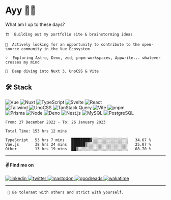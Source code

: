 # Ayy 👋🏻

What am I up to these days?

```
🏗️  Building out my portfolio site & brainstorming ideas

🔭  Actively looking for an opportunity to contribute to the open-source community in the Vue Ecosystem

💡  Exploring Astro, Deno, zod, pnpm workspaces, Appwrite... whatever crosses my mind

🤿  Deep diving into Nuxt 3, UnoCSS & Vite
```

## 🛠️ Stack

<p>
  <img alt="Vue" src="https://img.shields.io/badge/vue-%2335495e.svg?style=for-the-badge&logo=vuedotjs&logoColor=%234FC08D" />
  <img alt="Nuxt" src="https://img.shields.io/badge/Nuxt-002E3B?style=for-the-badge&logo=nuxtdotjs&logoColor=#00DC82" />
  <img alt="TypeScript" src="https://img.shields.io/badge/-TypeScript-3178C6?style=for-the-badge&logo=typescript&logoColor=white" /> 
  <img alt="Svelte" src="https://img.shields.io/badge/svelte-%23f1413d.svg?style=for-the-badge&logo=svelte&logoColor=white" />
  <img alt="React" src="https://img.shields.io/badge/react-%2323272F.svg?style=for-the-badge&logo=react&logoColor=%2361DAFB" />
  <br />
  <img alt="Tailwind" src="https://img.shields.io/badge/tailwind-%2338B2AC.svg?style=for-the-badge&logo=tailwind-css&logoColor=white" />
  <img alt="UnoCSS" src="https://img.shields.io/badge/unocss-333333.svg?style=for-the-badge&logo=unocss&logoColor=white" />
  <img alt="TanStack Query" src="https://img.shields.io/badge/TanStack%20Query-FF4154?style=for-the-badge&logo=react%20query&logoColor=white" />
  <img alt="Vite" src="https://img.shields.io/badge/-Vite-646CFF?style=for-the-badge&logo=vite&logoColor=white" />
  <img alt="pnpm" src="https://img.shields.io/badge/pnpm-%234a4a4a.svg?style=for-the-badge&logo=pnpm&logoColor=f69220" />
  <br />
  <img alt="Prisma" src="https://img.shields.io/badge/Prisma-5967D8?style=for-the-badge&logo=Prisma&logoColor=white" />  
  <img alt="Node" src="https://img.shields.io/badge/node-6DA55F?style=for-the-badge&logo=node.js&logoColor=white" />
  <img alt="Deno" src="https://img.shields.io/badge/deno-000000?style=for-the-badge&logo=deno&logoColor=white" />  
  <img alt="Nest.js" src="https://img.shields.io/badge/nest-%23E0234E.svg?style=for-the-badge&logo=nestjs&logoColor=white" />
  <img alt="MySQL" src="https://img.shields.io/badge/-MySQL-4479A1?style=for-the-badge&logo=mysql&logoColor=white" />
  <img alt="PostgreSQL" src="https://img.shields.io/badge/-Postgres-4169E1?style=for-the-badge&logo=postgresql&logoColor=white" />
</p>

<!--
[![My Skills](https://skillicons.dev/icons?i=vue,nuxt,typescript,svelte,react,tailwind,vite,prisma,nodejs,deno,nest,postgres,mysql,python)](https://skillicons.dev)
-->

<!--### 📊 Weekly development breakdown-->
<!--START_SECTION:waka-->

```text
From: 27 December 2022 - To: 26 January 2023

Total Time: 153 hrs 12 mins

TypeScript   53 hrs 7 mins   ████████▓░░░░░░░░░░░░░░░░   34.67 %
Vue.js       38 hrs 24 mins  ██████▒░░░░░░░░░░░░░░░░░░   25.07 %
Other        13 hrs 19 mins  ██▒░░░░░░░░░░░░░░░░░░░░░░   08.70 %
```

<!--END_SECTION:waka-->
<!--
<div align="left">
<a href="https://github.com/mat2ja/github-stats#gh-dark-mode-only">
<img src="https://github.com/mat2ja/github-stats/blob/master/generated/overview.svg#gh-dark-mode-only" />
</a>
<a href="https://github.com/mat2ja/github-stats#gh-light-mode-only">
<img src="https://github.com/mat2ja/github-stats/blob/master/generated/overview.svg#gh-dark-mode-only#gh-light-mode-only" />
</a>
</div>
-->
---

#### ✌️ Find me on

<div>
    <a href="https://www.linkedin.com/in/matijao/" target="_blank">
    <img alt="linkedin" src="https://img.shields.io/badge/linkedin-%230077B5.svg?style=for-the-badge&logo=linkedin&logoColor=white" />
</a>
<a href="https://twitter.com/matijao_" target="_blank">
    <img alt="twitter" src="https://img.shields.io/badge/twitter_-%231DA1F2.svg?style=for-the-badge&logo=Twitter&logoColor=white" />
</a>
<a href="https://elk.zone/fosstodon.org/@matijao" target="_blank">
    <img alt="mastodon" src="https://img.shields.io/badge/-MASTODON-%23171717?style=for-the-badge&logo=mastodon&logoColor=ea9e44" />
</a>
<a href="https://www.goodreads.com/matijao" target="_blank">
    <img alt="goodreads" src="https://img.shields.io/badge/Goodreads-F3F1EA?style=for-the-badge&logo=goodreads&logoColor=372213" />
</a>
<a href="https://wakatime.com/@matijao" target="_blank">
    <img alt="wakatime" src="https://wakatime.com/badge/user/73d09cdf-c9fc-423b-9f1d-ff77f6d291da.svg?style=for-the-badge" />
</a>
</div>

---

     🗿 Be tolerant with others and strict with yourself.

